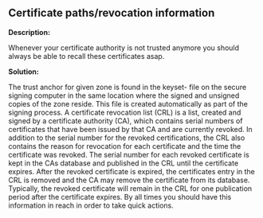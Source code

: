 
Certificate paths/revocation information
-------

**Description:**

Whenever your certificate authority is not trusted anymore you should always be able to recall these certificates asap.


**Solution:**

The trust anchor for given zone is found in the keyset-<zone name> file on the secure signing computer in the same location where the signed and unsigned copies of the zone reside. This file is created automatically as part of the signing process. A certificate revocation list (CRL) is a list, created and signed by a certificate authority (CA), which contains serial numbers of certificates that have been issued by that CA and are currently revoked. In addition to the serial number for the revoked certifications, the CRL also contains the reason for revocation for each certificate and the time the certificate was revoked. The serial number for each revoked certificate is kept in the CAs database and published in the CRL until the certificate expires. After the revoked certificate is expired, the certificates entry in the CRL is removed and the CA may remove the certificate from its database. Typically, the revoked certificate will remain in the CRL for one publication period after the certificate expires. By all times you should have this information in reach in order to take quick actions.

	